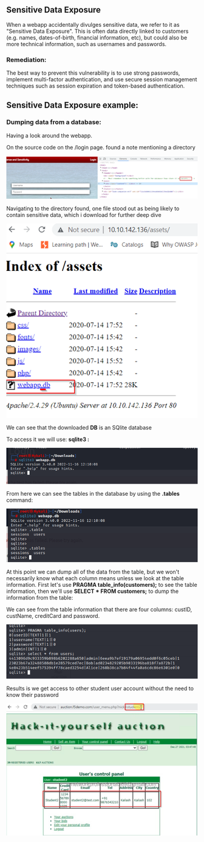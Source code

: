 ## Sensitive Data Exposure
<p>When a webapp accidentally divulges sensitive data, we refer to it as "Sensitive Data Exposure". This is often data directly linked to customers (e.g. names, dates-of-birth, financial information, etc), but could also be more technical information, such as usernames and passwords.</p>

### Remediation:
<p>The best way to prevent this vulnerability is to use strong passwords, implement multi-factor authentication, and use secure session management techniques such as session expiration and token-based authentication. 
</p>

## Sensitive Data Exposure example:

### Dumping data from a database:
<p>Having a look around the webapp. </p>
<p>On the source code on the /login page. found a note mentioning a directory</p>
<img src="https://github.com/Jay-Jay23/OWASP_Top_10/blob/main/RedTeam%20project/images/SDE.png" alt="SDE">

<p>Navigating to the directory found, one file stood out as being likely to contain sensitive data, which i download for further deep dive</p>
<img src="https://github.com/Jay-Jay23/OWASP_Top_10/blob/main/RedTeam%20project/images/SDE1.png" alt="SDE">

<p>We can see that the downloaded <b>DB</b> is an SQlite database </p>
<p>To access it we will use: <b>sqlite3 <database-name>:</b></p>
<img src="https://github.com/Jay-Jay23/OWASP_Top_10/blob/main/RedTeam%20project/images/SDE2.png" alt="SDE">

<p>From here we can see the tables in the database by using the <b>.tables</B> command: </p>
<img src="https://github.com/Jay-Jay23/OWASP_Top_10/blob/main/RedTeam%20project/images/SDE3.png" alt="SDE">

<p>At this point we can dump all of the data from the table, but we won't necessarily know what each column means unless we look at the table information. First let's use <b>PRAGMA table_info(customers);</b> to see the table information, then we'll use <b>SELECT * FROM customers;</b> to dump the information from the table:</p>
<p>We can see from the table information that there are four columns: custID, custName, creditCard and password.</p>
<img src="https://github.com/Jay-Jay23/OWASP_Top_10/blob/main/RedTeam%20project/images/SDE4.png" alt="SDE">


<p>Results is we get access to other student user account without the need to know their password </p>
<img src="https://github.com/Jay-Jay23/OWASP_Top_10/blob/main/RedTeam%20project/images/Broken4.png" alt="broken">
